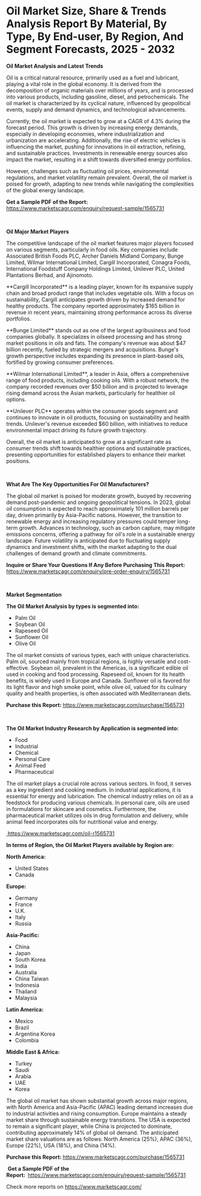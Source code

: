 <p><h1>Oil Market Size, Share & Trends Analysis Report By Material, By Type, By End-user, By Region, And Segment Forecasts, 2025 - 2032</h1></p><p><strong>Oil Market Analysis and Latest Trends</strong></p>
<p><p>Oil is a critical natural resource, primarily used as a fuel and lubricant, playing a vital role in the global economy. It is derived from the decomposition of organic materials over millions of years, and is processed into various products, including gasoline, diesel, and petrochemicals. The oil market is characterized by its cyclical nature, influenced by geopolitical events, supply and demand dynamics, and technological advancements.</p><p>Currently, the oil market is expected to grow at a CAGR of 4.3% during the forecast period. This growth is driven by increasing energy demands, especially in developing economies, where industrialization and urbanization are accelerating. Additionally, the rise of electric vehicles is influencing the market, pushing for innovations in oil extraction, refining, and sustainable practices. Investments in renewable energy sources also impact the market, resulting in a shift towards diversified energy portfolios.</p><p>However, challenges such as fluctuating oil prices, environmental regulations, and market volatility remain prevalent. Overall, the oil market is poised for growth, adapting to new trends while navigating the complexities of the global energy landscape.</p></p>
<p><strong>Get a Sample PDF of the Report:&nbsp;</strong> <a href="https://www.marketscagr.com/enquiry/request-sample/1565731?utm_campaign=1848&utm_medium=2&utm_source=Github&utm_content=ia&utm_term=14022025&utm_id=oil">https://www.marketscagr.com/enquiry/request-sample/1565731</a></p>
<p>&nbsp;</p>
<p><strong>Oil Major Market Players</strong></p>
<p><p>The competitive landscape of the oil market features major players focused on various segments, particularly in food oils. Key companies include Associated British Foods PLC, Archer Daniels Midland Company, Bunge Limited, Wilmar International Limited, Cargill Incorporated, Conagra Foods, International Foodstuff Company Holdings Limited, Unilever PLC, United Plantations Berhad, and Ajinomoto.</p><p>**Cargill Incorporated** is a leading player, known for its expansive supply chain and broad product range that includes vegetable oils. With a focus on sustainability, Cargill anticipates growth driven by increased demand for healthy products. The company reported approximately $165 billion in revenue in recent years, maintaining strong performance across its diverse portfolios.</p><p>**Bunge Limited** stands out as one of the largest agribusiness and food companies globally. It specializes in oilseed processing and has strong market positions in oils and fats. The company's revenue was about $47 billion recently, fueled by strategic mergers and acquisitions. Bunge's growth perspective includes expanding its presence in plant-based oils, fortified by growing consumer preferences.</p><p>**Wilmar International Limited**, a leader in Asia, offers a comprehensive range of food products, including cooking oils. With a robust network, the company recorded revenues over $50 billion and is projected to leverage rising demand across the Asian markets, particularly for healthier oil options.</p><p>**Unilever PLC** operates within the consumer goods segment and continues to innovate in oil products, focusing on sustainability and health trends. Unilever's revenue exceeded $60 billion, with initiatives to reduce environmental impact driving its future growth trajectory.</p><p>Overall, the oil market is anticipated to grow at a significant rate as consumer trends shift towards healthier options and sustainable practices, presenting opportunities for established players to enhance their market positions.</p></p>
<p>&nbsp;</p>
<p><strong>What Are The Key Opportunities For Oil Manufacturers?</strong></p>
<p><p>The global oil market is poised for moderate growth, buoyed by recovering demand post-pandemic and ongoing geopolitical tensions. In 2023, global oil consumption is expected to reach approximately 101 million barrels per day, driven primarily by Asia-Pacific nations. However, the transition to renewable energy and increasing regulatory pressures could temper long-term growth. Advances in technology, such as carbon capture, may mitigate emissions concerns, offering a pathway for oil's role in a sustainable energy landscape. Future volatility is anticipated due to fluctuating supply dynamics and investment shifts, with the market adapting to the dual challenges of demand growth and climate commitments.</p></p>
<p><strong>Inquire or Share Your Questions If Any Before Purchasing This Report:</strong> <a href="https://www.marketscagr.com/enquiry/pre-order-enquiry/1565731?utm_campaign=1848&utm_medium=2&utm_source=Github&utm_content=ia&utm_term=14022025&utm_id=oil">https://www.marketscagr.com/enquiry/pre-order-enquiry/1565731</a></p>
<p>&nbsp;</p>
<p><strong>Market Segmentation</strong></p>
<p><strong>The Oil Market Analysis by types is segmented into:</strong></p>
<p><ul><li>Palm Oil</li><li>Soybean Oil</li><li>Rapeseed Oil</li><li>Sunflower Oil</li><li>Olive Oil</li></ul></p>
<p><p>The oil market consists of various types, each with unique characteristics. Palm oil, sourced mainly from tropical regions, is highly versatile and cost-effective. Soybean oil, prevalent in the Americas, is a significant edible oil used in cooking and food processing. Rapeseed oil, known for its health benefits, is widely used in Europe and Canada. Sunflower oil is favored for its light flavor and high smoke point, while olive oil, valued for its culinary quality and health properties, is often associated with Mediterranean diets.</p></p>
<p><strong>Purchase this Report:&nbsp;</strong><a href="https://www.marketscagr.com/purchase/1565731?utm_campaign=1848&utm_medium=2&utm_source=Github&utm_content=ia&utm_term=14022025&utm_id=oil">https://www.marketscagr.com/purchase/1565731</a></p>
<p>&nbsp;</p>
<p><strong>The Oil Market Industry Research by Application is segmented into:</strong></p>
<p><ul><li>Food</li><li>Industrial</li><li>Chemical</li><li>Personal Care</li><li>Animal Feed</li><li>Pharmaceutical</li></ul></p>
<p><p>The oil market plays a crucial role across various sectors. In food, it serves as a key ingredient and cooking medium. In industrial applications, it is essential for energy and lubrication. The chemical industry relies on oil as a feedstock for producing various chemicals. In personal care, oils are used in formulations for skincare and cosmetics. Furthermore, the pharmaceutical market utilizes oils in drug formulation and delivery, while animal feed incorporates oils for nutritional value and energy.</p></p>
<p><a href="https://www.marketscagr.com/oil-r1565731?utm_campaign=1848&utm_medium=2&utm_source=Github&utm_content=ia&utm_term=14022025&utm_id=oil">&nbsp;https://www.marketscagr.com/oil-r1565731</a></p>
<p><strong>In terms of Region, the Oil Market Players available by Region are:</strong></p>
<p>
    <p> <strong> North America: </strong>
        <ul>
            <li>United States</li>
            <li>Canada</li>
        </ul>
        </p> 
    <p> <strong> Europe: </strong>
        <ul>
            <li>Germany</li>
            <li>France</li>
            <li>U.K.</li>
            <li>Italy</li>
            <li>Russia</li>
        </ul>
        </p> 
    <p> <strong> Asia-Pacific: </strong>
        <ul>
            <li>China</li>
            <li>Japan</li>
            <li>South Korea</li>
            <li>India</li>
            <li>Australia</li>
            <li>China Taiwan</li>
            <li>Indonesia</li>
            <li>Thailand</li>
            <li>Malaysia</li>
        </ul>
        </p> 
    <p> <strong> Latin America: </strong>
        <ul>
            <li>Mexico</li>
            <li>Brazil</li>
            <li>Argentina Korea</li>
            <li>Colombia</li>
        </ul>
        </p> 
    <p> <strong> Middle East & Africa: </strong>
        <ul>
            <li>Turkey</li>
            <li>Saudi</li>
            <li>Arabia</li>
            <li>UAE</li>
            <li>Korea</li>
        </ul>
    </p>
    </p>
<p><p>The global oil market has shown substantial growth across major regions, with North America and Asia-Pacific (APAC) leading demand increases due to industrial activities and rising consumption. Europe maintains a steady market share through sustainable energy transitions. The USA is expected to remain a significant player, while China is projected to dominate, contributing approximately 14% of global oil demand. The anticipated market share valuations are as follows: North America (25%), APAC (36%), Europe (22%), USA (18%), and China (14%).</p></p>
<p><strong>Purchase this Report: </strong><a href="https://www.marketscagr.com/purchase/1565731?utm_campaign=1848&utm_medium=2&utm_source=Github&utm_content=ia&utm_term=14022025&utm_id=oil">https://www.marketscagr.com/purchase/1565731</a></p>
<p>&nbsp;<strong>Get a Sample PDF of the Report:&nbsp;&nbsp;</strong><a href="https://www.marketscagr.com/enquiry/request-sample/1565731?utm_campaign=1848&utm_medium=2&utm_source=Github&utm_content=ia&utm_term=14022025&utm_id=oil">https://www.marketscagr.com/enquiry/request-sample/1565731</a></p>
<p><strong></strong></p>
<p>Check more reports on <a href="https://www.marketscagr.com/?utm_campaign=1848&utm_medium=2&utm_source=Github&utm_content=ia&utm_term=14022025&utm_id=oil">https://www.marketscagr.com/</a></p>